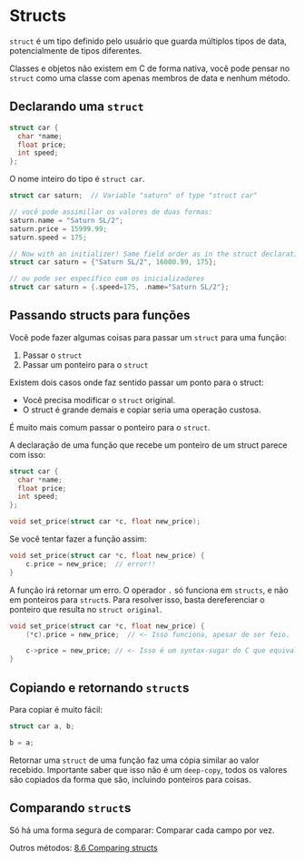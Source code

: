 # Structs

`struct` é um tipo definido pelo usuário que guarda múltiplos tipos de data,
potencialmente de tipos diferentes.

Classes e objetos não existem em C de forma nativa, você pode pensar no `struct`
como uma classe com apenas membros de data e nenhum método.

## Declarando uma `struct`

```c
struct car {
  char *name;
  float price;
  int speed;
};
```

O nome inteiro do tipo é `struct car`.

```c
struct car saturn;  // Variable "saturn" of type "struct car"

// você pode assimillar os valores de duas formas:
saturn.name = "Saturn SL/2";
saturn.price = 15999.99;
saturn.speed = 175;

// Now with an initializer! Same field order as in the struct declaration:
struct car saturn = {"Saturn SL/2", 16000.99, 175};

// ou pode ser específico com os inicializadores
struct car saturn = {.speed=175, .name="Saturn SL/2"};
```

## Passando structs para funções

Você pode fazer algumas coisas para passar um `struct` para uma função:

1. Passar o `struct`
2. Passar um ponteiro para o `struct`

Existem dois casos onde faz sentido passar um ponto para o struct:

- Você precisa modificar o `struct` original.
- O struct é grande demais e copiar seria uma operação custosa.

É muito mais comum passar o ponteiro para o `struct`.

A declaração de uma função que recebe um ponteiro de um struct parece com isso:

```c
struct car {
  char *name;
  float price;
  int speed;
};

void set_price(struct car *c, float new_price);
```

Se você tentar fazer a função assim:
```c
void set_price(struct car *c, float new_price) {
    c.price = new_price;  // error!!
}
```

A função irá retornar um erro. O operador `.` só funciona em `structs`,
e não em ponteiros para `struct`s. Para resolver isso, basta dereferenciar
o ponteiro que resulta no `struct original`.

```c
void set_price(struct car *c, float new_price) {
    (*c).price = new_price;  // <- Isso funciona, apesar de ser feio.

    c->price = new_price; // <- Isso é um syntax-sugar do C que equivale a mesma coisa.
}
```

## Copiando e retornando `struct`s

Para copiar é muito fácil:


```c
struct car a, b;

b = a;
```

Retornar uma `struct` de uma função faz uma cópia similar ao valor recebido.
Importante saber que isso não é um `deep-copy`, todos os valores são copiados
da forma que são, incluindo ponteiros para coisas.

## Comparando `struct`s

Só há uma forma segura de comparar: Comparar cada campo por vez.

Outros métodos: [8.6 Comparing structs](https://beej.us/guide/bgc/html/split/structs.html)
